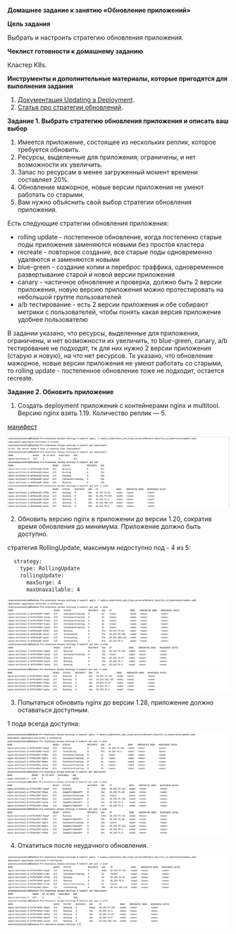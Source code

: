 **Домашнее задание к занятию «Обновление приложений»**

**Цель задания**

Выбрать и настроить стратегию обновления приложения.

**Чеклист готовности к домашнему заданию**

Кластер K8s.

**Инструменты и дополнительные материалы, которые пригодятся для выполнения задания**
1. [Документация Updating a Deployment](https://kubernetes.io/docs/concepts/workloads/controllers/deployment/#updating-a-deployment).
2. [Статья про стратегии обновлений](https://habr.com/ru/companies/flant/articles/471620/).

**Задание 1. Выбрать стратегию обновления приложения и описать ваш выбор**
1. Имеется приложение, состоящее из нескольких реплик, которое требуется обновить.
2. Ресурсы, выделенные для приложения, ограничены, и нет возможности их увеличить.
3. Запас по ресурсам в менее загруженный момент времени составляет 20%.
4. Обновление мажорное, новые версии приложения не умеют работать со старыми.
5. Вам нужно объяснить свой выбор стратегии обновления приложения.

Есть следующие стратегии обновления приложения:
* rolling update - постепенное обновление, когда постепенно старые поды приложения заменяются новыми без
простоя кластера
* recreate - повторное создание, все старые поды одновременно удаляются и заменяются новыми
* blue-green - создание копии и переброс траффика, одновременное развертывание старой и новой версии приложения
* canary - частичное обновление и проверка, должно быть 2 версии приложения, новую версию приложения можно
протестировать на небольшой группе пользователей
* a/b тестирование - есть 2 версии приложения и обе собирают метрики с пользователей, чтобы 
понять какая версия приложение удобнее пользователю

В задании указано, что ресурсы, выделенные для приложения, ограничены, и нет возможности их увеличить,
то blue-green, canary, a/b тестирование не подходят, тк для них нужно 2 версии приложения (старую и новую), 
на что нет ресурсов.
Тк указано, что обновление мажорное, новые версии приложения не умеют работать со старыми,
то rolling update - постепенное обновление тоже не подходит, остается recreate.


**Задание 2. Обновить приложение**

1. Создать deployment приложения с контейнерами nginx и multitool. Версию nginx взять 1.19.
Количество реплик — 5.

[манифест](update.yaml)

![img.png](../../images/img466.png)

2. Обновить версию nginx в приложении до версии 1.20, сократив время обновления до минимума. Приложение должно быть доступно.

стратегия RollingUpdate, максимум недоступно под - 4 из 5:
```
  strategy:
    type: RollingUpdate
    rollingUpdate:
      maxSurge: 4
      maxUnavailable: 4
```
![img_1.png](../../images/img467.png)
![img_2.png](../../images/img468.png)

3. Попытаться обновить nginx до версии 1.28, приложение должно оставаться доступным.

1 пода всегда доступна:

![img_3.png](../../images/img469.png)

4. Откатиться после неудачного обновления.

![img_4.png](../../images/img470.png)


